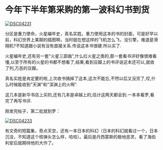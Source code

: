 # 今年下半年第采购的第一波科幻书到货


[![DSC04231](http://gowinder.files.wordpress.com/2010/10/dsc04231_thumb.jpg "DSC04231")](http://gowinder.files.wordpress.com/2010/10/dsc04231.jpg)

分区是重力使命，火星编年史，真名实姓。重力使用这本的书的封面，可是好早以前，科幻世界上某期的插图啊，当时就在想这样的飞机怎么飞，没引擎，难道是滑翔机?不知道跟小说有没有直接关系.传说这本书很硬.所以买了.

火星编年史,还有另一套"火星三部曲",什么红火星之类的,那一套看书评好像很难看懂,以至于所有的火星的书都不想看了,结果,看到豆瓣上的书评说这本还可以,就收了列,万恶的豆瓣。

真名实姓是肯定要的啦,上次收书搞掉了这本,这次不能忘,不然以后又没货了,哎,什么时候能收到"天渊"和"深渊上的火啊".

这几本是新华书店上买的,还有几本是卓越上的,估计这两天都会到.一本本看罗,看完了再写书评.

刚发完帖子，第二批就到罗：

[![DSC04233](http://gowinder.files.wordpress.com/2010/10/dsc04233_thumb.jpg "DSC04233")](http://gowinder.files.wordpress.com/2010/10/dsc04233.jpg)

有文奇的短篇集，奇点天空，还有一本日本的科幻（日本的科幻就看过一个，日本沉没，不知道这个核弹头怎么样，哈哈）。最后是丹西蒙斯的极地恶灵，看了海伯利安后就期待他的大作了。
